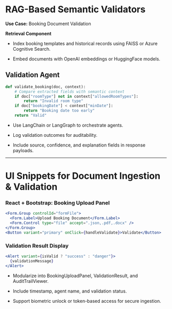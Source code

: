 # RAG-Based Semantic Validators

**Use Case:** Booking Document Validation

**Retrieval Component**

- Index booking templates and historical records using FAISS or Azure Cognitive Search.

- Embed documents with OpenAI embeddings or HuggingFace models.

## Validation Agent

```python
def validate_booking(doc, context):
    # Compare extracted fields with semantic context
    if doc["roomType"] not in context["allowedRoomTypes"]:
        return "Invalid room type"
    if doc["bookingDate"] < context["minDate"]:
        return "Booking date too early"
    return "Valid"
```

- Use LangChain or LangGraph to orchestrate agents.

- Log validation outcomes for auditability.

- Include source, confidence, and explanation fields in response payloads.

---

# UI Snippets for Document Ingestion & Validation

### React + Bootstrap: Booking Upload Panel

```jsx
<Form.Group controlId="formFile">
  <Form.Label>Upload Booking Document</Form.Label>
  <Form.Control type="file" accept=".json,.pdf,.docx" />
</Form.Group>
<Button variant="primary" onClick={handleValidate}>Validate</Button>
```

### Validation Result Display

```jsx
<Alert variant={isValid ? "success" : "danger"}>
  {validationMessage}
</Alert>
```

- Modularize into BookingUploadPanel, ValidationResult, and AuditTrailViewer.

- Include timestamp, agent name, and validation status.

- Support biometric unlock or token-based access for secure ingestion.  
